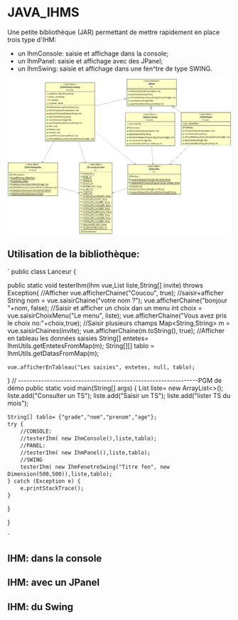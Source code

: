 # JAVA_IHMS

Une petite bibliothèque (JAR) permettant de mettre rapidement en place trois type d'IHM:
- un IhmConsole: saisie et affichage dans la console;
- un IhmPanel: saisie et affichage avec des JPanel;
- un IhmSwing: saisie et affichage dans une fen^tre de type SWING.

![DCLA](./DCLA_IHM.png)
## Utilisation de la bibliothèque: 
`
public class Lanceur {

public static void testerIhm(Ihm vue,List<String> liste,String[] invite) throws Exception{
	//Afficher
	vue.afficherChaine("Coucou", true);
	//saisir+afficher
	String nom = vue.saisirChaine("votre nom ?");
	vue.afficherChaine("bonjour "+nom, false);
	//Saisir et afficher un choix dan un menu
	int choix = vue.saisirChoixMenu("Le menu", liste); 
	vue.afficherChaine("Vous avez pris le choix no:"+choix,true);
	//Saisir plusieurs champs
	Map<String,String> m = vue.saisirChaines(invite);
	vue.afficherChaine(m.toString(), true);
	//Afficher en tableau les données saisies
	String[] entetes= IhmUtils.getEntetesFromMap(m);
	String[][] tablo = IhmUtils.getDatasFromMap(m);

	vue.afficherEnTableau("Les saisies", entetes, null, tablo);	
}
// ---------------------------------------------------------------PGM de démo
public static void main(String[] args) {
	List<String> liste= new ArrayList<>();
	liste.add("Consulter un TS");
	liste.add("Saisir un TS");
	liste.add("lister TS du mois");

	String[] tablo= {"grade","nom","prenom","age"};
	try {
		//CONSOLE:
		//testerIhm( new IhmConsole(),liste,tablo);
		//PANEL:
		//testerIhm( new IhmPanel(),liste,tablo);
		//SWING
		testerIhm( new IhmFenetreSwing("Titre fen", new Dimension(500,500)),liste,tablo);
	} catch (Exception e) {
		e.printStackTrace();
	}
}

}

`

## IHM: dans la console

## IHM: avec un JPanel

## IHM: du Swing

